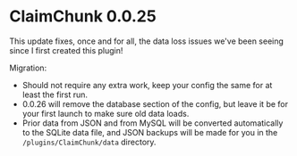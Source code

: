 # ClaimChunk 0.0.25

This update fixes, once and for all, the data loss issues we've been seeing
since I first created this plugin!

Migration:
* Should not require any extra work, keep your config the same for at least the first run.
* 0.0.26 will remove the database section of the config, but leave it be for your first launch to make sure old data loads.
* Prior data from JSON and from MySQL will be converted automatically to the SQLite data file, and JSON backups will be made for you in the `/plugins/ClaimChunk/data` directory.
